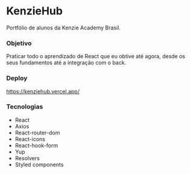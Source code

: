 # KenzieHub
Portfólio de alunos da Kenzie Academy Brasil. 

### Objetivo
Praticar todo o aprendizado de React que eu obtive até agora, desde os seus fundamentos até a integração com o back.

### Deploy
https://kenziehub.vercel.app/

### Tecnologias
- React 
- Axios
- React-router-dom
- React-icons
- React-hook-form
- Yup 
- Resolvers
- Styled components
